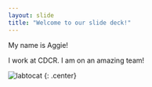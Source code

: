 ```yaml
---
layout: slide
title: "Welcome to our slide deck!"
---
```


My name is Aggie!

I work at CDCR.
I am on an amazing team!


![labtocat](https://octodex.github.com/images/labtocat.png)
{: .center}
